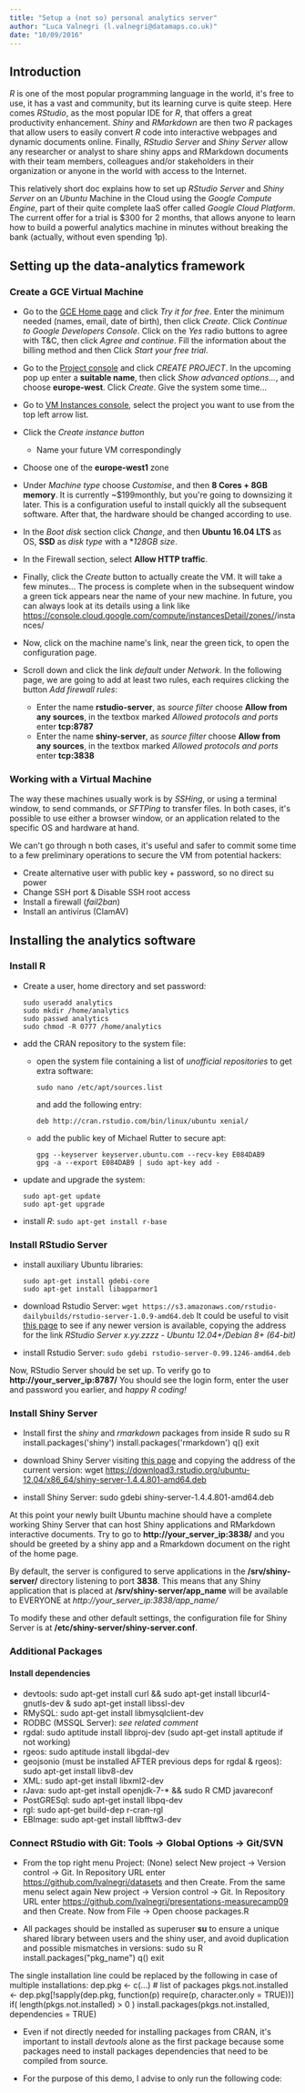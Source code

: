 ```yaml
---
title: "Setup a (not so) personal analytics server"
author: "Luca Valnegri (l.valnegri@datamaps.co.uk)"
date: "10/09/2016"
---
```


## Introduction 

*R* is one of the most popular programming language in the world, it's free to use, it has a vast and community, but its learning curve is quite steep. Here comes *RStudio*, as the most popular IDE for *R*, that offers a great productivity enhancement. *Shiny* and *RMarkdown* are then two *R* packages that allow users to easily convert *R* code into interactive webpages and dynamic documents online. Finally, *RStudio Server* and *Shiny Server* allow any researcher or analyst to share shiny apps and RMarkdown documents with their team members, colleagues and/or stakeholders in their organization or anyone in the world with access to the Internet. 

This relatively short doc explains how to set up *RStudio Server* and *Shiny Server* on an *Ubuntu* Machine in the Cloud using the *Google Compute Engine*, part of their quite complete IaaS offer called *Google Cloud Platform*. The current offer for a trial is $300 for 2 months, that allows anyone to learn how to build a powerful analytics machine in minutes without breaking the bank (actually, without even spending 1p). 


## Setting up the data-analytics framework

### Create a GCE Virtual Machine

- Go to the [GCE Home page](https://cloud.google.com/compute/) and click *Try it for free*. Enter the minimum needed (names, email, date of birth), then click *Create*. Click *Continue to Google Developers Console*. Click on the *Yes* radio buttons to agree with T&C, then click *Agree and continue*. Fill the information about the billing method and then Click *Start your free trial*.
- Go to the [Project console](https://console.cloud.google.com/iam-admin/projects) and click *CREATE PROJECT*. In the upcoming pop up enter a **suitable name**, then click *Show advanced options...*, and choose **europe-west**. Click *Create*. Give the system some time...
- Go to [VM Instances console](https://console.cloud.google.com/compute/instances), select the project you want to use from the top left arrow list.
- Click the *Create instance button*
    - Name your future VM correspondingly
- Choose one of the **europe-west1** zone
- Under *Machine type* choose *Customise*, and then **8 Cores + 8GB memory**. It is currently ~$199monthly, but you're going to downsizing it later. This is a configuration useful to install quickly all the subsequent software. After that, the hardware should be changed according to use.
- In the *Boot disk* section click *Change*, and then **Ubuntu 16.04 LTS** as OS, **SSD** as *disk type* with a **128GB* *size*.
- In the Firewall section, select **Allow HTTP traffic**.
- Finally, click the *Create* button to actually create the VM. It will take a few minutes... The process is complete when in the subsequent window a green tick appears near the name of your new machine. In future, you can always look at its details using a link like https://console.cloud.google.com/compute/instancesDetail/zones/<THE-NAME-OF-THE-ZONE-YOU-CHOOSE>/instances/<THE-NAME-OF-YOUR-INSTANCE>
- Now, click on the machine name's link, near the green tick, to open the configuration page. 
- Scroll down and click the link *default* under *Network*. In the following page, we are going to add at least two rules, each requires clicking the button *Add firewall rules*:
    
    - Enter the name **rstudio-server**, as *source filter* choose **Allow from any sources**, in the textbox marked *Allowed protocols and ports* enter **tcp:8787**
    - Enter the name **shiny-server**, as *source filter* choose **Allow from any sources**, in the textbox marked *Allowed protocols and ports* enter **tcp:3838**
    
### Working with a Virtual Machine
    
The way these machines usually work is by *SSHing*, or using a terminal window, to send commands, or *SFTPing* to transfer files. 
In both cases, it's possible to use either a browser window, or an application related to the specific OS and hardware at hand. 

We can't go through n both cases, it's useful and safer to commit some time to a few preliminary operations to secure the VM from potential hackers:

 - Create alternative user with public key + password, so no direct su power
 - Change SSH port & Disable SSH root access
 - Install a firewall (*fail2ban*)
 - Install an antivirus (ClamAV) 

## Installing the analytics software

### Install R

 - Create a user, home directory and set password:
   ```
   sudo useradd analytics
   sudo mkdir /home/analytics
   sudo passwd analytics
   sudo chmod -R 0777 /home/analytics
   ```

 - add the CRAN repository to the system file: 

   - open the system file containing a list of *unofficial repositories* to get extra software: 
   
     `sudo nano /etc/apt/sources.list`

     and add the following entry: 
   
     `deb http://cran.rstudio.com/bin/linux/ubuntu xenial/`

   - add the public key of Michael Rutter to secure apt: 
 
     ```
     gpg --keyserver keyserver.ubuntu.com --recv-key E084DAB9
     gpg -a --export E084DAB9 | sudo apt-key add -
     ```

 - update and upgrade the system: 

    ```
    sudo apt-get update
    sudo apt-get upgrade
    ```
    
 - install *R*: `sudo apt-get install r-base`

### Install RStudio Server

 - install auxiliary Ubuntu libraries: 

   ```
   sudo apt-get install gdebi-core
   sudo apt-get install libapparmor1
   ```

 - download Rstudio Server: `wget https://s3.amazonaws.com/rstudio-dailybuilds/rstudio-server-1.0.9-amd64.deb`
   It could be useful to visit [this page](http://www.rstudio.com/products/rstudio/download/preview/ '') to see if any newer version is available, copying the address for the link *RStudio Server x.yy.zzzz - Ubuntu 12.04+/Debian 8+ (64-bit)*

 - install Rstudio Server: `sudo gdebi rstudio-server-0.99.1246-amd64.deb`

Now, RStudio Server should be set up. To verify go to **http://your\_server\_ip:8787/** You should see the login form, enter the user and password you earlier, and *happy R coding!*


### Install Shiny Server

- Install first the *shiny* and *rmarkdown* packages from inside R
sudo su
R
install.packages('shiny')
install.packages('rmarkdown')
q()
exit

- download Shiny Server visiting [this page](https://www.rstudio.com/products/shiny/download-server/ '') and copying the address of the current version: 
wget https://download3.rstudio.org/ubuntu-12.04/x86_64/shiny-server-1.4.4.801-amd64.deb

- install Shiny Server: sudo gdebi shiny-server-1.4.4.801-amd64.deb


At this point your newly built Ubuntu machine should have a complete working Shiny Server that can host Shiny applications and RMarkdown interactive documents. Try to go to **http://your_server_ip:3838/** and you should be greeted by a shiny app and a Rmarkdown document on the right of the home page.

By default, the server is configured to serve applications in the **/srv/shiny-server/** directory listening to port **3838**. This means that any Shiny application that is placed at **/srv/shiny-server/app\_name** will be available to EVERYONE at *http://your\_server_ip:3838/app\_name/*

To modify these and other default settings, the configuration file for Shiny Server is at **/etc/shiny-server/shiny-server.conf**. 





### Additional Packages


#### Install dependencies

- devtools: sudo apt-get install curl && sudo apt-get install libcurl4-gnutls-dev & sudo apt-get install libssl-dev
- RMySQL: sudo apt-get install libmysqlclient-dev
- RODBC (MSSQL Server): *see related comment*
- rgdal: sudo aptitude install libproj-dev (sudo apt-get install aptitude if not working)
- rgeos: sudo aptitude install libgdal-dev
- geojsonio (must be installed AFTER previous deps for rgdal & rgeos): sudo apt-get install libv8-dev
- XML: sudo apt-get install libxml2-dev
- rJava: sudo apt-get install openjdk-7-* && sudo R CMD javareconf
- PostGRESql: sudo apt-get install libpq-dev
- rgl: sudo apt-get build-dep r-cran-rgl
- EBImage: sudo apt-get install libfftw3-dev


### Connect RStudio with Git: Tools -> Global Options -> Git/SVN

- From the top right menu Project: (None) select New project -> Version control -> Git. In Repository URL enter https://github.com/lvalnegri/datasets and then Create. From the same menu select again New project -> Version control -> Git. In Repository URL enter https://github.com/lvalnegri/presentations-measurecamp09 and then Create. Now from File -> Open choose packages.R

- All packages should be installed as superuser **su** to ensure a unique shared library between users and the shiny user, and avoid duplication and possible mismatches in versions:
sudo su
R
install.packages("pkg_name")
q()
exit

The single installation line could be replaced by the following in case of multiple installations:
dep.pkg <- c(...) # list of packages
pkgs.not.installed <- dep.pkg[!sapply(dep.pkg, function(p) require(p, character.only = TRUE))]
if( length(pkgs.not.installed) > 0 ) install.packages(pkgs.not.installed, dependencies = TRUE)

- Even if not directly needed for installing packages from CRAN, it's important to install *devtools* alone as the first package because some packages need to install packages dependencies that need to be compiled from source. 

- For the purpose of this demo, I advise to only run the following code:
    
